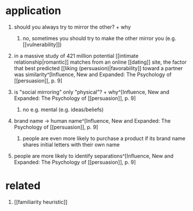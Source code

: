 # application
1. should you always try to mirror the other? + why
	1. no, sometimes you should try to make the other mirror you (e.g. [[vulnerability]])

1. in a massive study of 421 million potential [[intimate relationship|romantic]] matches from an online [[dating]] site, the factor that best predicted [[liking (persuasion)|favorability]] toward a partner was similarity^[Influence, New and Expanded: The Psychology of [[persuasion]], p. 9]
2. is "social mirroring" only "physical"? + why^[Influence, New and Expanded: The Psychology of [[persuasion]], p. 9]
	1. no e.g. mental (e.g. ideas/beliefs)
3. brand name → human name^[Influence, New and Expanded: The Psychology of [[persuasion]], p. 9]
	1. people are even more likely to purchase a product if its brand name shares initial letters with their own name
4. people are more likely to identify separations^[Influence, New and Expanded: The Psychology of [[persuasion]], p. 9]

# related
1. [[familiarity heuristic]]
